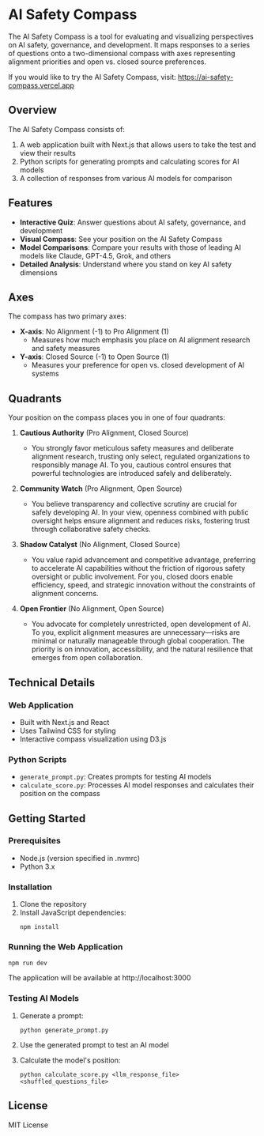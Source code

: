 # AI Safety Compass

The AI Safety Compass is a tool for evaluating and visualizing perspectives on AI safety, governance, and development. It maps responses to a series of questions onto a two-dimensional compass with axes representing alignment priorities and open vs. closed source preferences.

If you would like to try the AI Safety Compass, visit: https://ai-safety-compass.vercel.app

## Overview

The AI Safety Compass consists of:

1. A web application built with Next.js that allows users to take the test and view their results
2. Python scripts for generating prompts and calculating scores for AI models
3. A collection of responses from various AI models for comparison

## Features

- **Interactive Quiz**: Answer questions about AI safety, governance, and development
- **Visual Compass**: See your position on the AI Safety Compass
- **Model Comparisons**: Compare your results with those of leading AI models like Claude, GPT-4.5, Grok, and others
- **Detailed Analysis**: Understand where you stand on key AI safety dimensions

## Axes

The compass has two primary axes:

- **X-axis**: No Alignment (-1) to Pro Alignment (1)
  - Measures how much emphasis you place on AI alignment research and safety measures
- **Y-axis**: Closed Source (-1) to Open Source (1)
  - Measures your preference for open vs. closed development of AI systems

## Quadrants

Your position on the compass places you in one of four quadrants:

1. **Cautious Authority** (Pro Alignment, Closed Source)

   - You strongly favor meticulous safety measures and deliberate alignment research, trusting only select, regulated organizations to responsibly manage AI. To you, cautious control ensures that powerful technologies are introduced safely and deliberately.

2. **Community Watch** (Pro Alignment, Open Source)

   - You believe transparency and collective scrutiny are crucial for safely developing AI. In your view, openness combined with public oversight helps ensure alignment and reduces risks, fostering trust through collaborative safety checks.

3. **Shadow Catalyst** (No Alignment, Closed Source)

   - You value rapid advancement and competitive advantage, preferring to accelerate AI capabilities without the friction of rigorous safety oversight or public involvement. For you, closed doors enable efficiency, speed, and strategic innovation without the constraints of alignment concerns.

4. **Open Frontier** (No Alignment, Open Source)
   - You advocate for completely unrestricted, open development of AI. To you, explicit alignment measures are unnecessary—risks are minimal or naturally manageable through global cooperation. The priority is on innovation, accessibility, and the natural resilience that emerges from open collaboration.

## Technical Details

### Web Application

- Built with Next.js and React
- Uses Tailwind CSS for styling
- Interactive compass visualization using D3.js

### Python Scripts

- `generate_prompt.py`: Creates prompts for testing AI models
- `calculate_score.py`: Processes AI model responses and calculates their position on the compass

## Getting Started

### Prerequisites

- Node.js (version specified in .nvmrc)
- Python 3.x

### Installation

1. Clone the repository
2. Install JavaScript dependencies:
   ```
   npm install
   ```

### Running the Web Application

```
npm run dev
```

The application will be available at http://localhost:3000

### Testing AI Models

1. Generate a prompt:

   ```
   python generate_prompt.py
   ```

2. Use the generated prompt to test an AI model

3. Calculate the model's position:
   ```
   python calculate_score.py <llm_response_file> <shuffled_questions_file>
   ```

## License

MIT License
